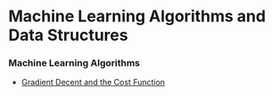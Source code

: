 # Machine Learning Algorithms and Data Structures


### Machine Learning Algorithms

  * [Gradient Decent and the Cost Function](https://github.com/369geofreeman/machine-learning-algorithms-and-data-structures/Machine-Learning-Algorithms/gradient-decent)
